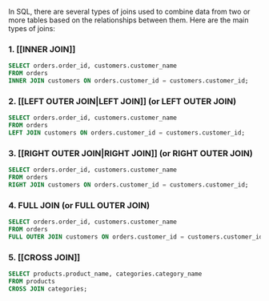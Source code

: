 In SQL, there are several types of joins used to combine data from two or more tables based on the relationships between them. Here are the main types of joins:

### 1. **[[INNER JOIN]]**

```sql
SELECT orders.order_id, customers.customer_name
FROM orders
INNER JOIN customers ON orders.customer_id = customers.customer_id;
```

### 2. **[[LEFT OUTER JOIN|LEFT JOIN]] (or LEFT OUTER JOIN)**

```sql
SELECT orders.order_id, customers.customer_name
FROM orders
LEFT JOIN customers ON orders.customer_id = customers.customer_id;
```

### 3. **[[RIGHT OUTER JOIN|RIGHT JOIN]] (or RIGHT OUTER JOIN)**

```sql
SELECT orders.order_id, customers.customer_name
FROM orders
RIGHT JOIN customers ON orders.customer_id = customers.customer_id;
```

### 4. **FULL JOIN (or FULL OUTER JOIN)**

```sql
SELECT orders.order_id, customers.customer_name
FROM orders
FULL OUTER JOIN customers ON orders.customer_id = customers.customer_id;
```

### 5. **[[CROSS JOIN]]**

```sql
SELECT products.product_name, categories.category_name
FROM products
CROSS JOIN categories;
```